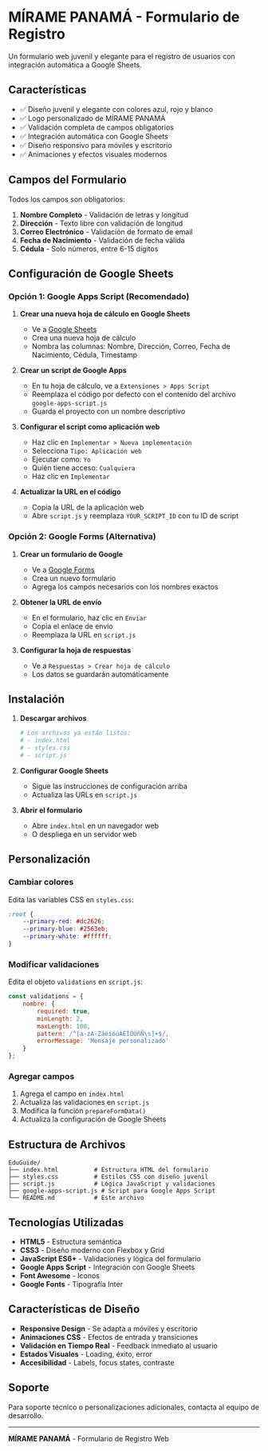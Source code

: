 # MÍRAME PANAMÁ - Formulario de Registro

Un formulario web juvenil y elegante para el registro de usuarios con integración automática a Google Sheets.

## Características

- ✅ Diseño juvenil y elegante con colores azul, rojo y blanco
- ✅ Logo personalizado de MÍRAME PANAMÁ
- ✅ Validación completa de campos obligatorios
- ✅ Integración automática con Google Sheets
- ✅ Diseño responsivo para móviles y escritorio
- ✅ Animaciones y efectos visuales modernos

## Campos del Formulario

Todos los campos son obligatorios:

1. **Nombre Completo** - Validación de letras y longitud
2. **Dirección** - Texto libre con validación de longitud
3. **Correo Electrónico** - Validación de formato de email
4. **Fecha de Nacimiento** - Validación de fecha válida
5. **Cédula** - Solo números, entre 6-15 dígitos

## Configuración de Google Sheets

### Opción 1: Google Apps Script (Recomendado)

1. **Crear una nueva hoja de cálculo en Google Sheets**
   - Ve a [Google Sheets](https://sheets.google.com)
   - Crea una nueva hoja de cálculo
   - Nombra las columnas: Nombre, Dirección, Correo, Fecha de Nacimiento, Cédula, Timestamp

2. **Crear un script de Google Apps**
   - En tu hoja de cálculo, ve a `Extensiones > Apps Script`
   - Reemplaza el código por defecto con el contenido del archivo `google-apps-script.js`
   - Guarda el proyecto con un nombre descriptivo

3. **Configurar el script como aplicación web**
   - Haz clic en `Implementar > Nueva implementación`
   - Selecciona `Tipo: Aplicación web`
   - Ejecutar como: `Yo`
   - Quién tiene acceso: `Cualquiera`
   - Haz clic en `Implementar`

4. **Actualizar la URL en el código**
   - Copia la URL de la aplicación web
   - Abre `script.js` y reemplaza `YOUR_SCRIPT_ID` con tu ID de script

### Opción 2: Google Forms (Alternativa)

1. **Crear un formulario de Google**
   - Ve a [Google Forms](https://forms.google.com)
   - Crea un nuevo formulario
   - Agrega los campos necesarios con los nombres exactos

2. **Obtener la URL de envío**
   - En el formulario, haz clic en `Enviar`
   - Copia el enlace de envío
   - Reemplaza la URL en `script.js`

3. **Configurar la hoja de respuestas**
   - Ve a `Respuestas > Crear hoja de cálculo`
   - Los datos se guardarán automáticamente

## Instalación

1. **Descargar archivos**
   ```bash
   # Los archivos ya están listos:
   # - index.html
   # - styles.css
   # - script.js
   ```

2. **Configurar Google Sheets**
   - Sigue las instrucciones de configuración arriba
   - Actualiza las URLs en `script.js`

3. **Abrir el formulario**
   - Abre `index.html` en un navegador web
   - O despliega en un servidor web

## Personalización

### Cambiar colores
Edita las variables CSS en `styles.css`:
```css
:root {
    --primary-red: #dc2626;
    --primary-blue: #2563eb;
    --primary-white: #ffffff;
}
```

### Modificar validaciones
Edita el objeto `validations` en `script.js`:
```javascript
const validations = {
    nombre: {
        required: true,
        minLength: 2,
        maxLength: 100,
        pattern: /^[a-zA-ZáéíóúÁÉÍÓÚñÑ\s]+$/,
        errorMessage: 'Mensaje personalizado'
    }
};
```

### Agregar campos
1. Agrega el campo en `index.html`
2. Actualiza las validaciones en `script.js`
3. Modifica la función `prepareFormData()`
4. Actualiza la configuración de Google Sheets

## Estructura de Archivos

```
EduGuide/
├── index.html          # Estructura HTML del formulario
├── styles.css          # Estilos CSS con diseño juvenil
├── script.js           # Lógica JavaScript y validaciones
├── google-apps-script.js # Script para Google Apps Script
└── README.md           # Este archivo
```

## Tecnologías Utilizadas

- **HTML5** - Estructura semántica
- **CSS3** - Diseño moderno con Flexbox y Grid
- **JavaScript ES6+** - Validaciones y lógica del formulario
- **Google Apps Script** - Integración con Google Sheets
- **Font Awesome** - Iconos
- **Google Fonts** - Tipografía Inter

## Características de Diseño

- **Responsive Design** - Se adapta a móviles y escritorio
- **Animaciones CSS** - Efectos de entrada y transiciones
- **Validación en Tiempo Real** - Feedback inmediato al usuario
- **Estados Visuales** - Loading, éxito, error
- **Accesibilidad** - Labels, focus states, contraste

## Soporte

Para soporte técnico o personalizaciones adicionales, contacta al equipo de desarrollo.

---

**MÍRAME PANAMÁ** - Formulario de Registro Web
